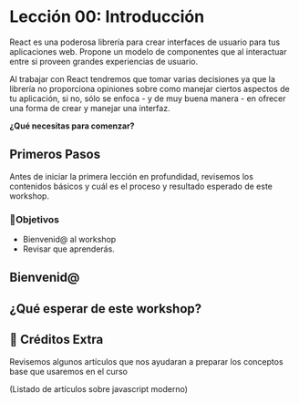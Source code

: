 # Lección 00: Introducción

React es una poderosa librería para crear interfaces de usuario para tus aplicaciones web. Propone un modelo de componentes que al interactuar entre si proveen grandes experiencias de usuario.

Al trabajar con React tendremos que tomar varias decisiones ya que la librería no proporciona opiniones sobre como manejar ciertos aspectos de tu aplicación, si no, sólo se enfoca - y de muy buena manera - en ofrecer una forma de crear y manejar una interfaz.

**¿Qué necesitas para comenzar?**

## Primeros Pasos

Antes de iniciar la primera lección en profundidad, revisemos los contenidos básicos y cuál es el proceso y resultado esperado de este workshop.

### 🎯Objetivos

- Bienvenid@ al workshop
- Revisar que aprenderás.

## Bienvenid@

## ¿Qué esperar de este workshop?

## 💸 Créditos Extra

Revisemos algunos artículos que nos ayudaran a preparar los conceptos base que usaremos en el curso

(Listado de artículos sobre javascript moderno)
